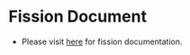 Fission Document
=================

* Please visit [here](https://docs.fission.io/) for fission documentation. 
